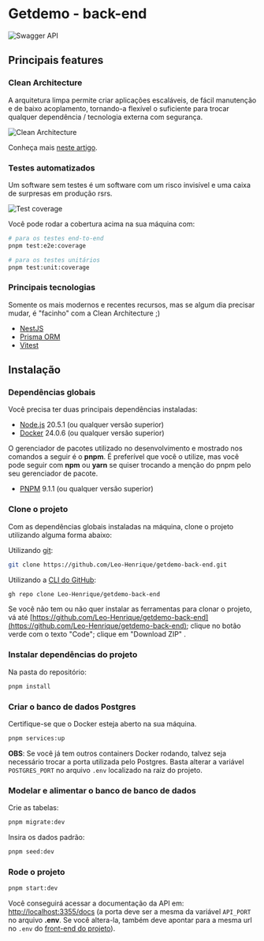 # Getdemo - back-end

<img 
  src="https://github.com/user-attachments/assets/e5c4f8db-d1b6-4cea-9a23-0d57cda55f7a" 
  alt="Swagger API"
/>

## Principais features

### Clean Architecture

A arquitetura limpa permite criar aplicações escaláveis, de fácil manutenção e de baixo acoplamento, tornando-a flexível o suficiente para trocar qualquer dependência / tecnologia externa com segurança.

<img 
  src="https://blog.cleancoder.com/uncle-bob/images/2012-08-13-the-clean-architecture/CleanArchitecture.jpg" 
  alt="Clean Architecture"
/>

Conheça mais [neste artigo](https://www.google.com/search?sca_esv=f88deda7dad924b9&sca_upv=1&sxsrf=ADLYWIKoLAHiauWc_X12DqctRFVRsQBJwA:1724623986729&q=clean+architecture&source=lnms&fbs=AEQNm0AuaLfhdrtx2b9ODfK0pnmi046uB92frSWoVskpBryHTtShVNbk-60xlcGTvYzJ-DKSTGtJjS2FjB5pmTql0ubRQcrur8VCNRNtkKdC3ObBzICfUwtnkGFD9QVZoi0iQXdsSqprX3rB2jvlbbf98mKs6ZL1Tv7or85uFkdPRUK--s4IlIinsCUp_TlQqEB-xO_7leywOEmfx_o0Utxzk_SADRob7g&sa=X&ved=2ahUKEwi_luaAlZGIAxW6rJUCHZY5PFUQ0pQJegQIERAB&biw=1638&bih=934&dpr=1).

### Testes automatizados

Um software sem testes é um software com um risco invisível e uma caixa de surpresas em produção rsrs.

<img 
  src="https://github.com/user-attachments/assets/e2eb4b16-c61a-45ee-9bb8-c3905ba6f888" 
  alt="Test coverage"
/>

Você pode rodar a cobertura acima na sua máquina com:

```bash
# para os testes end-to-end
pnpm test:e2e:coverage

# para os testes unitários
pnpm test:unit:coverage
```

### Principais tecnologias

Somente os mais modernos e recentes recursos, mas se algum dia precisar mudar, é "facinho" com a Clean Architecture ;)

- [NestJS](https://nestjs.com/)
- [Prisma ORM](https://www.prisma.io/)
- [Vitest](https://vitest.dev/)

## Instalação

### Dependências globais

Você precisa ter duas principais dependências instaladas:

- [Node.js](https://nodejs.org/en/download/package-manager) 20.5.1 (ou qualquer versão superior)
- [Docker](https://www.docker.com/products/docker-desktop/) 24.0.6 (ou qualquer versão superior)

O gerenciador de pacotes utilizado no desenvolvimento e mostrado nos comandos a seguir é o **pnpm**. É preferível que você o utilize, mas você pode seguir com **npm** ou **yarn** se quiser trocando a menção do pnpm pelo seu gerenciador de pacote.

- [PNPM](https://pnpm.io/installation) 9.1.1 (ou qualquer versão superior)

### Clone o projeto

Com as dependências globais instaladas na máquina, clone o projeto utilizando alguma forma abaixo:

Utilizando [git](https://git-scm.com/downloads):

```bash
git clone https://github.com/Leo-Henrique/getdemo-back-end.git
```

Utilizando a [CLI do GitHub](https://cli.github.com/):

```bash
gh repo clone Leo-Henrique/getdemo-back-end
```

Se você não tem ou não quer instalar as ferramentas para clonar o projeto, vá até [https://github.com/Leo-Henrique/getdemo-back-end](https://github.com/Leo-Henrique/getdemo-back-end); clique no botão verde com o texto "Code"; clique em "Download ZIP" .

### Instalar dependências do projeto

Na pasta do repositório:

```bash
pnpm install
```

### Criar o banco de dados Postgres

Certifique-se que o Docker esteja aberto na sua máquina.

```bash
pnpm services:up
```

**OBS**: Se você já tem outros containers Docker rodando, talvez seja necessário trocar a porta utilizada pelo Postgres. Basta alterar a variável `POSTGRES_PORT` no arquivo `.env` localizado na raiz do projeto.

### Modelar e alimentar o banco de banco de dados

Crie as tabelas:

```bash
pnpm migrate:dev
```

Insira os dados padrão:

```bash
pnpm seed:dev
```

### Rode o projeto

```bash
pnpm start:dev
```

Você conseguirá acessar a documentação da API em: [http://localhost:3355/docs](http://localhost:3355/docs) (a porta deve ser a mesma da variável `API_PORT` no arquivo **.env**. Se você altera-la, também deve apontar para a mesma url no `.env` do [front-end do projeto](https://github.com/Leo-Henrique/getdemo-front-end)).
